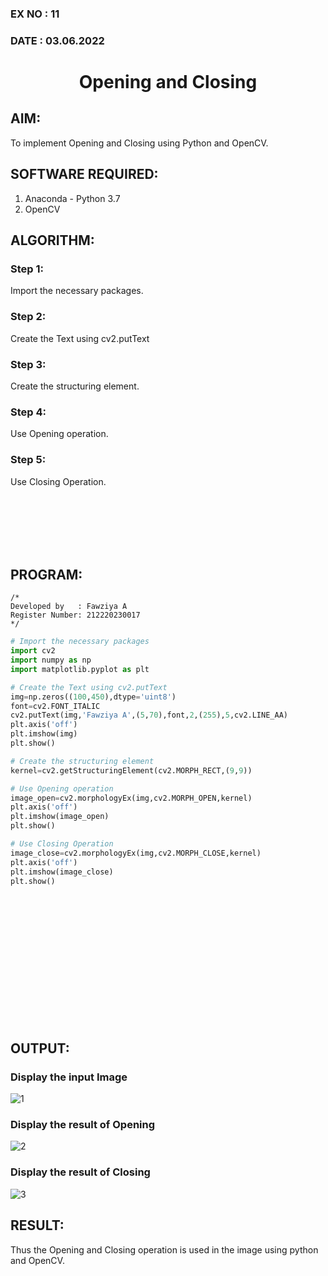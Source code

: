 ### EX NO : 11
### DATE  : 03.06.2022
# <p align="center">Opening and Closing</p>


## AIM:
To implement Opening and Closing using Python and OpenCV.

## SOFTWARE REQUIRED:
1. Anaconda - Python 3.7
2. OpenCV
## ALGORITHM:
### Step 1:
Import the necessary packages.
### Step 2:
Create the Text using cv2.putText
### Step 3:
Create the structuring element.
### Step 4:
Use Opening operation.
### Step 5:
Use Closing Operation.

<br/><br/><br/><br/><br/>

## PROGRAM:
```
/*
Developed by   : Fawziya A
Register Number: 212220230017
*/
```
``` Python
# Import the necessary packages
import cv2
import numpy as np
import matplotlib.pyplot as plt

# Create the Text using cv2.putText
img=np.zeros((100,450),dtype='uint8')
font=cv2.FONT_ITALIC
cv2.putText(img,'Fawziya A',(5,70),font,2,(255),5,cv2.LINE_AA)
plt.axis('off')
plt.imshow(img)
plt.show()

# Create the structuring element
kernel=cv2.getStructuringElement(cv2.MORPH_RECT,(9,9))

# Use Opening operation
image_open=cv2.morphologyEx(img,cv2.MORPH_OPEN,kernel)
plt.axis('off')
plt.imshow(image_open)
plt.show()

# Use Closing Operation
image_close=cv2.morphologyEx(img,cv2.MORPH_CLOSE,kernel)
plt.axis('off')
plt.imshow(image_close)
plt.show()

```
<br/><br/><br/><br/><br/><br/><br/><br/><br/><br/><br/><br/>

## OUTPUT:

### Display the input Image
![1](https://user-images.githubusercontent.com/75235488/172897744-565ee9b1-22e4-48ba-9134-50d2ce90dd0c.png)

### Display the result of Opening
![2](https://user-images.githubusercontent.com/75235488/172897776-5ce5e28a-6442-43c4-9649-3cb34f13d285.png)

### Display the result of Closing

![3](https://user-images.githubusercontent.com/75235488/172897813-d30e7b2a-eaf1-4f2e-ae51-62ddf1cc404c.png)

## RESULT:
Thus the Opening and Closing operation is used in the image using python and OpenCV.
